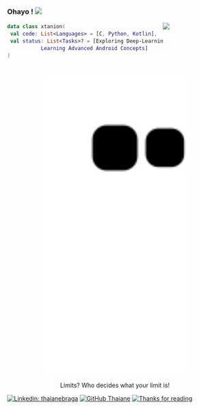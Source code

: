 <!-- ![hmmm](https://github.com/xtanion/xtanion/blob/output/github-contribution-grid-snake.svg) -->
<h3> Ohayo ! <img src="https://media.giphy.com/media/mGcNjsfWAjY5AEZNw6/giphy.gif" width="50"></h3>
<img align='right' src="https://c.tenor.com/DbPEn_dyRLoAAAAi/guy-naruto.gif" href="https://youtu.be/GU_RiAHR9aY" width="140">

```kt Intro Tab
data class xtanion(
 val code: List<Languages> = [C, Python, Kotlin],
 val status: List<Tasks>? = [Exploring Deep-Learning(CNNs),
           Learning Advanced Android Concepts]
)
```
<br/>
<div align="center">
  <a href="https://youtu.be/GU_RiAHR9aY">
   <img src="https://github.com/xtanion/xtanion/blob/output/github-contribution-grid-snake.svg" height="70%" width="70%">
  </a>
</div>
<p align="center">Limits? Who decides what your limit is! </p>

[![Linkedin: thaianebraga](https://img.shields.io/badge/Shivam-Anand-blue)](www.linkedin.com/in/shivam-anand-b3b70b1a2)
[![GitHub Thaiane](https://img.shields.io/github/followers/xtanion?label=xtanion&style=social)](https://github.com/xtanion)
[![Thanks for reading](https://c.tenor.com/IN6jha4TknYAAAAi/emojify.gif)](https://youtu.be/Kkt6C7CSkQc)


